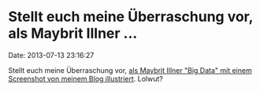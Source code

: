 Stellt euch meine Überraschung vor, als Maybrit Illner \...
===========================================================

Date: 2013-07-13 23:16:27

Stellt euch meine Überraschung vor, [als Maybrit Illner \"Big Data\" mit
einem Screenshot von meinem Blog
illustriert](http://ptrace.fefe.de/fefe-blog-illner-big-data.jpg).
Lolwut?
